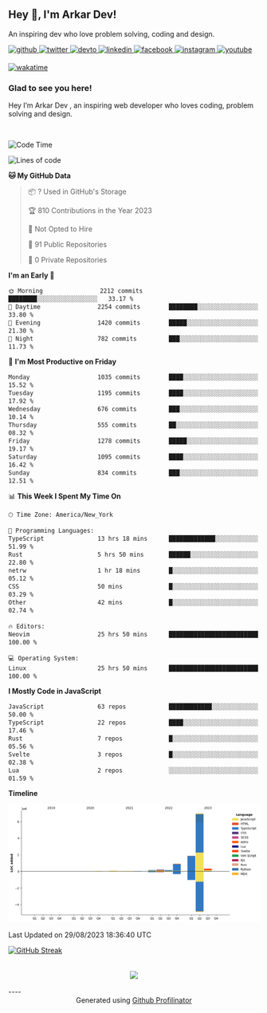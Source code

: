## Hey 👋, I'm Arkar Dev!  

An inspiring dev who love problem solving, coding and design.

<a href="https://github.com/Riley1101" target="_blank">
<img src=https://img.shields.io/badge/github-%2324292e.svg?&style=for-the-badge&logo=github&logoColor=white alt=github style="margin-bottom: 5px;" />
</a>
<a href="https://twitter.com/arkardev" target="_blank">
<img src=https://img.shields.io/badge/twitter-%2300acee.svg?&style=for-the-badge&logo=twitter&logoColor=white alt=twitter style="margin-bottom: 5px;" />
</a>
<a href="https://dev.to/riley1101" target="_blank">
<img src=https://img.shields.io/badge/dev.to-%2308090A.svg?&style=for-the-badge&logo=dev.to&logoColor=white alt=devto style="margin-bottom: 5px;" />
</a>
<a href="https://linkedin.com/in/arkar-kaung-myat" target="_blank">
<img src=https://img.shields.io/badge/linkedin-%231E77B5.svg?&style=for-the-badge&logo=linkedin&logoColor=white alt=linkedin style="margin-bottom: 5px;" />
</a>
<a href="https://www.facebook.com/riley.eileen.75" target="_blank">
<img src=https://img.shields.io/badge/facebook-%232E87FB.svg?&style=for-the-badge&logo=facebook&logoColor=white alt=facebook style="margin-bottom: 5px;" />
</a>
<a href="https://instagram.com/rileys1101" target="_blank">
<img src=https://img.shields.io/badge/instagram-%23000000.svg?&style=for-the-badge&logo=instagram&logoColor=white alt=instagram style="margin-bottom: 5px;" />
</a>
<a href="https://www.youtube.com/channel/UC_RfEQCC3gL2AzsFFAABikg" target="_blank">
<img src=https://img.shields.io/badge/youtube-%23EE4831.svg?&style=for-the-badge&logo=youtube&logoColor=white alt=youtube style="margin-bottom: 5px;" />
</a>  
  
[![wakatime](https://wakatime.com/badge/user/cf23b6e3-75f8-4c04-b0e3-273191c8d2ec.svg)](https://wakatime.com/@cf23b6e3-75f8-4c04-b0e3-273191c8d2ec)


### Glad to see you here!  
Hey I’m Arkar Dev , an inspiring web developer who loves coding, problem solving and design.

<br/>

<!--START_SECTION:waka-->
![Code Time](http://img.shields.io/badge/Code%20Time-482%20hrs%2052%20mins-blue)

![Lines of code](https://img.shields.io/badge/From%20Hello%20World%20I%27ve%20Written-10.8%20million%20lines%20of%20code-blue)

**🐱 My GitHub Data** 

> 📦 ? Used in GitHub's Storage 
 > 
> 🏆 810 Contributions in the Year 2023
 > 
> 🚫 Not Opted to Hire
 > 
> 📜 91 Public Repositories 
 > 
> 🔑 0 Private Repositories 
 > 
**I'm an Early 🐤** 

```text
🌞 Morning                2212 commits        ████████░░░░░░░░░░░░░░░░░   33.17 % 
🌆 Daytime                2254 commits        ████████░░░░░░░░░░░░░░░░░   33.80 % 
🌃 Evening                1420 commits        █████░░░░░░░░░░░░░░░░░░░░   21.30 % 
🌙 Night                  782 commits         ███░░░░░░░░░░░░░░░░░░░░░░   11.73 % 
```
📅 **I'm Most Productive on Friday** 

```text
Monday                   1035 commits        ████░░░░░░░░░░░░░░░░░░░░░   15.52 % 
Tuesday                  1195 commits        ████░░░░░░░░░░░░░░░░░░░░░   17.92 % 
Wednesday                676 commits         ███░░░░░░░░░░░░░░░░░░░░░░   10.14 % 
Thursday                 555 commits         ██░░░░░░░░░░░░░░░░░░░░░░░   08.32 % 
Friday                   1278 commits        █████░░░░░░░░░░░░░░░░░░░░   19.17 % 
Saturday                 1095 commits        ████░░░░░░░░░░░░░░░░░░░░░   16.42 % 
Sunday                   834 commits         ███░░░░░░░░░░░░░░░░░░░░░░   12.51 % 
```


📊 **This Week I Spent My Time On** 

```text
🕑︎ Time Zone: America/New_York

💬 Programming Languages: 
TypeScript               13 hrs 18 mins      █████████████░░░░░░░░░░░░   51.99 % 
Rust                     5 hrs 50 mins       ██████░░░░░░░░░░░░░░░░░░░   22.80 % 
netrw                    1 hr 18 mins        █░░░░░░░░░░░░░░░░░░░░░░░░   05.12 % 
CSS                      50 mins             █░░░░░░░░░░░░░░░░░░░░░░░░   03.29 % 
Other                    42 mins             █░░░░░░░░░░░░░░░░░░░░░░░░   02.74 % 

🔥 Editors: 
Neovim                   25 hrs 50 mins      █████████████████████████   100.00 % 

💻 Operating System: 
Linux                    25 hrs 50 mins      █████████████████████████   100.00 % 
```

**I Mostly Code in JavaScript** 

```text
JavaScript               63 repos            ████████████░░░░░░░░░░░░░   50.00 % 
TypeScript               22 repos            ████░░░░░░░░░░░░░░░░░░░░░   17.46 % 
Rust                     7 repos             █░░░░░░░░░░░░░░░░░░░░░░░░   05.56 % 
Svelte                   3 repos             █░░░░░░░░░░░░░░░░░░░░░░░░   02.38 % 
Lua                      2 repos             ░░░░░░░░░░░░░░░░░░░░░░░░░   01.59 % 
```



**Timeline**

![Lines of Code chart](https://raw.githubusercontent.com/Riley1101/Riley1101/main/assets/bar_graph.png)


 Last Updated on 29/08/2023 18:36:40 UTC
<!--END_SECTION:waka-->

[![GitHub Streak](https://streak-stats.demolab.com?user=Riley1101)](https://git.io/streak-stats)
  
<br/>  
<div align="center">
<img src="https://komarev.com/ghpvc/?username=Riley1101&&style=flat-square" align="center" />
</div>  
<br/>  
----
<div align="center">Generated using <a href="https://profilinator.rishav.dev/" target="_blank">Github Profilinator</a></div>

